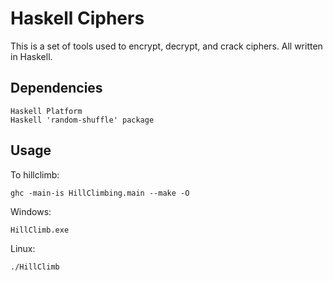 # Haskell Ciphers

This is a set of tools used to encrypt, decrypt, and crack ciphers. All written in Haskell.

## Dependencies

```
Haskell Platform
Haskell 'random-shuffle' package
```

## Usage

To hillclimb:
```
ghc -main-is HillClimbing.main --make -O
```
Windows:
```
HillClimb.exe
```
Linux:
```
./HillClimb
```
